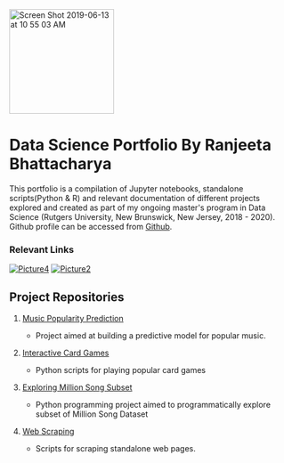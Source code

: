 <img width="188" alt="Screen Shot 2019-06-13 at 10 55 03 AM" src="https://user-images.githubusercontent.com/38989399/59447282-fda9fa00-8dd0-11e9-9c8b-75208eedaf0d.png">

# Data Science Portfolio By Ranjeeta Bhattacharya

This portfolio is a compilation of Jupyter notebooks, standalone scripts(Python & R) and relevant documentation of different projects explored and created as part of my ongoing master's program in Data Science (Rutgers University, New Brunswick, New Jersey, 2018 - 2020). Github profile can be accessed from [Github](https://github.com/ranjeetabh). 

### Relevant Links

[![Picture4](https://user-images.githubusercontent.com/38989399/59462934-c2202780-8df2-11e9-9c2c-90c0c54d4f8e.png)](https://www.linkedin.com/in/ranjeeta-bhattacharya-91177b5/)  [![Picture2](https://user-images.githubusercontent.com/38989399/59463005-eb40b800-8df2-11e9-9bf3-509354dcfcdd.png)](https://github.com/ranjeetabh)


## Project Repositories

1) [Music Popularity Prediction](https://github.com/ranjeetabh/Hit_Song_Science_-Music_Popularity_Prediction-) 

   - Project aimed at building a predictive model for popular music.

2) [Interactive Card Games](https://github.com/ranjeetabh/Card-Games)

   - Python scripts for playing popular card games

3) [Exploring Million Song Subset](https://github.com/ranjeetabh/Explore_Million_Song_Subset)

   - Python programming project aimed to programmatically explore subset of Million Song Dataset

4) [Web Scraping](https://github.com/ranjeetabh/Web-Scraping)

   - Scripts for scraping standalone web pages.
